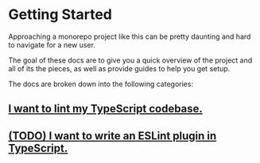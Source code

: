# Getting Started

Approaching a monorepo project like this can be pretty daunting and hard to navigate for a new user.

The goal of these docs are to give you a quick overview of the project and all of its the pieces, as well as provide guides to help you get setup.

The docs are broken down into the following categories:

## [I want to lint my TypeScript codebase.](./linting/README.md)

## [(TODO) I want to write an ESLint plugin in TypeScript.](./plugin-development/README.md)
